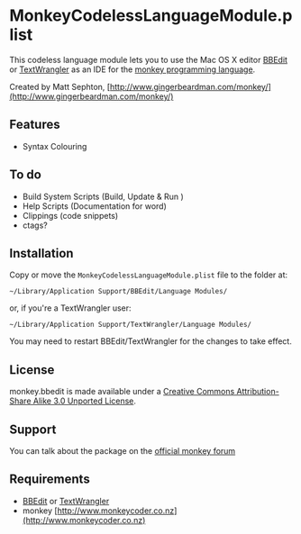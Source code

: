 MonkeyCodelessLanguageModule.plist
==================================

This codeless language module lets you to use the Mac OS X editor [BBEdit](http://www.barebones.com/products/bbedit/) or [TextWrangler](http://www.barebones.com/products/textwrangler/) as an IDE for the [monkey programming language](http://www.monkeycoder.co.nz).

Created by Matt Sephton, [http://www.gingerbeardman.com/monkey/](http://www.gingerbeardman.com/monkey/)

## Features
* Syntax Colouring

## To do
* Build System Scripts (Build, Update & Run )
* Help Scripts (Documentation for word)
* Clippings (code snippets)
* ctags?

## Installation
Copy or move the `MonkeyCodelessLanguageModule.plist` file to the folder at:

	~/Library/Application Support/BBEdit/Language Modules/

or, if you're a TextWrangler user:

	~/Library/Application Support/TextWrangler/Language Modules/

You may need to restart BBEdit/TextWrangler for the changes to take effect.

## License
monkey.bbedit is made available under a [Creative Commons Attribution-Share Alike 3.0 Unported License](http://creativecommons.org/licenses/by-sa/3.0).

## Support
You can talk about the package on the [official monkey forum](http://www.monkeycoder.co.nz/Community/posts.php?topic=1320)

## Requirements
- [BBEdit](http://www.barebones.com/products/bbedit/) or [TextWrangler](http://www.barebones.com/products/textwrangler/)
- monkey [http://www.monkeycoder.co.nz](http://www.monkeycoder.co.nz)
